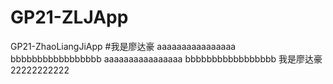 # GP21-ZLJApp
GP21-ZhaoLiangJiApp
#我是廖达豪
aaaaaaaaaaaaaaaa
bbbbbbbbbbbbbbbbb
aaaaaaaaaaaaaaaa
bbbbbbbbbbbbbbbbb
我是廖达豪22222222222



